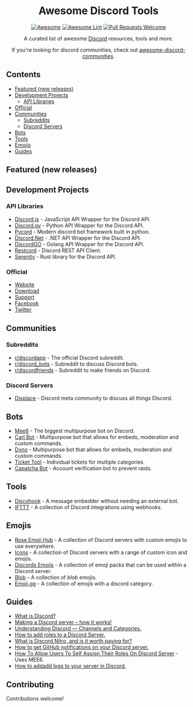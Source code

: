 <div align="center">

<!-- title -->
# Awesome Discord Tools
<!--lint ignore no-dead-urls-->
[![Awesome](https://awesome.re/badge.svg)](https://awesome.re) 
[![Awesome Lint](https://github.com/KieranRobson/awesome-discord-tools/actions/workflows/Awesome%20Lint.yaml/badge.svg?branch=main)](https://github.com/KieranRobson/awesome-discord-tools/actions/workflows/Awesome%20Lint.yaml)
[![Pull Requests Welcome](https://img.shields.io/badge/PRs-welcome-brightgreen.svg?style=flat-square)](https://github.com/KieranRobson/awesome-discord-tools/pulls)

<!-- subtitle -->

  
<!-- description -->
<p>
  A curated list of awesome <a href="http://www.discord.com/">Discord</a> resources, tools and more. 
</p>
 If you're looking for discord communities, check out <a href="https://github.com/mhxion/awesome-discord-communities#readme">awesome-discord-communities</a>.
</div>

<!-- toc -->
## Contents
* [Featured (new releases)](#featured-new-releases)
* [Development Projects](#development-projects)
  * [API Libraries](#api-libraries)
* [Official](#official)
* [Communities](#communities)
  * [Subreddits](#subreddits)
  * [Discord Servers](#discord-servers)
* [Bots](#bots)
* [Tools](#tools)
* [Emojis](#emojis)
* [Guides](#guides)
 
<!-- START content -->
## Featured (new releases)

## Development Projects
### API Libraries
* [Discord.js](https://github.com/discordjs) - JavaScript API Wrapper for the Discord API.
* [Discord.py](https://discordpy.readthedocs.io/en/stable/) - Python API Wrapper for the Discord API.
* [Pycord](https://pycord.dev/) - Modern discord bot framework built in python.
* [Discord.Net](https://github.com/discord-net/Discord.Net) - .NET API Wrapper for the Discord API.
* [DiscordGO](https://github.com/bwmarrin/discordgo) - Golang API Wrapper for the Discord API.
* [Restcord](https://github.com/restcord/restcord) - Discord REST API Client.
* [Serenity](https://github.com/serenity-rs/serenity) - Rust library for the Discord API.

### Official
* [Website](https://discord.com)
* [Download](https://discord.com/download)
* [Support](https://support.discord.com/)
* [Facebook](https://www.facebook.com/discord/)
* [Twitter](https://twitter.com/discord)

## Communities
### Subreddits
* [r/discordapp](https://www.reddit.com/r/discordapp) - The official Discord subreddit.
* [r/discord_bots](https://www.reddit.com/r/Discord_Bots) - Subreddit to discuss Discord bots.
* [r/discordfriends](https://www.reddit.com/r/discordfriends/) - Subreddit to make friends on Discord.

### Discord Servers
* [Displace](https://discord.gg/displace) - Discord meta community to discuss all things Discord.

## Bots
* [Mee6](https://mee6.xyz/) - The biggest multipurpose bot on Discord.
* [Carl Bot](https://Carl.gg) - Multipurpose bot that allows for embeds, moderation and custom commands.
* [Dyno](https://dyno.gg) - Multipurpose bot that allows for embeds, moderation and custom commands.
* [Ticket Tool](https://tickettool.xyz/home-display) - Individual tickets for multiple categories.
* [Capatcha Bot](https://captcha.bot/) - Account verification bot to prevent raids.

## Tools
* [Discohook](https://discohook.org/) - A message embedder without needing an external bot.
* [IFTTT](https://ifttt.com/discord) - A collection of Discord integrations using webhooks.

## Emojis
* [Rose Emoji Hub](https://discord.com/invite/JuK2dGmCm2) - A collection of Discord servers with custom emojis to use everywhere. 
* [Icons](https://discord.gg/aPvvhefmt3) - A collection of Discord servers with a range of custom icon and emojis.
* [Discords Emojis](https://discords.com/emoji-list) - A collection of emoji packs that can be used within a Discord server.
* [Blob](https://blobs.gg/) - A collection of *blob* emojis.
* [Emoji.gg](https://emoji.gg/) - A collection of emojis with a discord category. 

## Guides
* [What is Discord?](https://discord.com/safety/360044149331-what-is-discord)
* [Making a Discord server – how it works!](https://www.ionos.co.uk/digitalguide/server/know-how/how-to-make-a-discord-server/)
* [Understanding Discord — Channels and Categories.](https://medium.com/cbblog/understanding-discord-channels-and-categories-431a77f31abe#:~:text=Category%20%E2%80%94%20Used%20to%20organize%20Channels%20into%20sections,at%20the%20same%20time%20via%20the%20Category%20Settings.)
* [How to add roles to a Discord Server.](https://www.makeuseof.com/how-to-add-roles-to-discord-server/)
* [What is Discord Nitro, and is it worth paying for?](https://www.howtogeek.com/667816/what-is-discord-nitro-and-is-it-worth-paying-for/)
* [How to get GitHub notifications on your Discord server.](https://dev.to/inezabonte/how-to-get-github-notifications-on-your-discord-server-2j9o#:~:text=Head%20over%20to%20your%20repo%20then%20settings%20%3D%3E,choose%20the%20events%20which%20should%20trigger%20the%20webhook.)
* [How To Allow Users To Self Assign Their Roles On Discord Server](https://techwiser.com/how-to-allow-users-to-self-assign-their-roles-on-discord-server/#:~:text=To%20users%20have%20to%20assign%20roles%20on%20their,they%20have%20on%20your%20server%20and%20save%20changes.) - Uses MEE6.
* [How to addadd logs to your server in Discord.](https://www.youtube.com/watch?v=XS8crMt2DcM)





<!-- END CONTENT -->

## Contributing
Contributions welcome!
